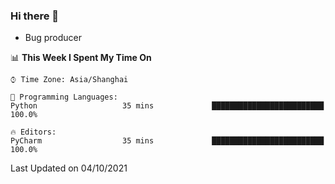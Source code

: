 ### Hi there 👋
* Bug producer
<!--START_SECTION:waka-->
📊 **This Week I Spent My Time On** 

```text
⌚︎ Time Zone: Asia/Shanghai

💬 Programming Languages: 
Python                   35 mins             █████████████████████████   100.0%

🔥 Editors: 
PyCharm                  35 mins             █████████████████████████   100.0%

```


 Last Updated on 04/10/2021
<!--END_SECTION:waka-->

